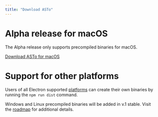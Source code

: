 ```yaml
---
title: "Download ASTo"
---
```


# Alpha release for macOS

The Alpha release only supports precompiled binaries for macOS.

<a href="https://github.com/Or3stis/apparatus/releases/download/v.0.1.2-alpha/apparatus-0.1.2.dmg" class="btn download">Download ASTo for macOS</a>

# Support for other platforms

Users of all Electron supported [platforms](https://electronjs.org/docs/tutorial/supported-platforms) can create their  own binaries by running the `npm run dist` command.

Windows and Linux precompiled binaries will be added in v.1 stable. Visit the [roadmap](https://or3stis.github.io/apparatus/roadmap) for additional details.
